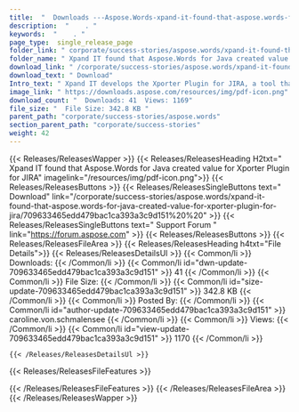 ```yaml
---
title:  "  Downloads ---Aspose.Words-xpand-it-found-that-aspose.words-for-java-created-value-for-xporter-plugin-for-jira . " 
description:  "    . " 
keywords:  "    . " 
page_type:  single_release_page
folder_link: " corporate/success-stories/aspose.words/xpand-it-found-that-aspose.words-for-java-created-value-for-xporter-plugin-for-jira/"
folder_name: " Xpand IT found that Aspose.Words for Java created value for Xporter Plugin for JIRA"
download_link: " /corporate/success-stories/aspose.words/xpand-it-found-that-aspose.words-for-java-created-value-for-xporter-plugin-for-jira/709633465edd479bac1ca393a3c9d151"
download_text: " Download"
Intro_text: " Xpand IT develops the Xporter Plugin for JIRA, a tool that allows users to expor..."
image_link: " https://downloads.aspose.com/resources/img/pdf-icon.png"
download_count: "  Downloads: 41  Views: 1169"
file_size: "  File Size: 342.8 KB "
parent_path: "corporate/success-stories/aspose.words"
section_parent_path: "corporate/success-stories"
weight: 42 
---
```


{{< Releases/ReleasesWapper >}}
  {{< Releases/ReleasesHeading H2txt=" Xpand IT found that Aspose.Words for Java created value for Xporter Plugin for JIRA" imagelink="/resources/img/pdf-icon.png">}}
  {{< Releases/ReleasesButtons >}}
    {{< Releases/ReleasesSingleButtons text=" Download" link="/corporate/success-stories/aspose.words/xpand-it-found-that-aspose.words-for-java-created-value-for-xporter-plugin-for-jira/709633465edd479bac1ca393a3c9d151%20%20" >}}
    {{< Releases/ReleasesSingleButtons text=" Support Forum " link="https://forum.aspose.com" >}}
  {{< Releases/ReleasesButtons >}}
  {{< Releases/ReleasesFileArea >}}
    {{< Releases/ReleasesHeading h4txt="File Details">}}
    {{< Releases/ReleasesDetailsUl >}}
            {{< Common/li  >}} Downloads: {{< /Common/li >}} 
      {{< Common/li id="dwn-update-709633465edd479bac1ca393a3c9d151" >}} 41 {{< /Common/li >}} 
      {{< Common/li  >}} File Size: {{< /Common/li >}} 
      {{< Common/li id="size-update-709633465edd479bac1ca393a3c9d151" >}} 342.8 KB {{< /Common/li >}} 
      {{< Common/li  >}} Posted By: {{< /Common/li >}} 
      {{< Common/li id="author-update-709633465edd479bac1ca393a3c9d151" >}} caroline.von.schmalensee {{< /Common/li >}} 
      {{< Common/li  >}} Views: {{< /Common/li >}} 
      {{< Common/li id="view-update-709633465edd479bac1ca393a3c9d151" >}} 1170 {{< /Common/li >}} 

    {{< /Releases/ReleasesDetailsUl >}}

  {{< Releases/ReleasesFileFeatures >}}
      
  {{< /Releases/ReleasesFileFeatures >}}
 {{< /Releases/ReleasesFileArea >}}
{{< /Releases/ReleasesWapper >}}


